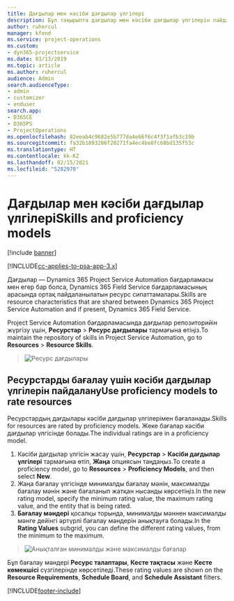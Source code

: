 ```yaml
---
title: Дағдылар мен кәсіби дағдылар үлгілері
description: Бұл тақырыпта дағдылар мен кәсіби дағдылар үлгілерін пайдалану жолы туралы ақпарат берілген.
author: ruhercul
manager: kfend
ms.service: project-operations
ms.custom:
- dyn365-projectservice
ms.date: 03/13/2019
ms.topic: article
ms.author: ruhercul
audience: Admin
search.audienceType:
- admin
- customizer
- enduser
search.app:
- D365CE
- D365PS
- ProjectOperations
ms.openlocfilehash: 82eeab4c9682e5b777da4e66f6c4f3f1afb3c19b
ms.sourcegitcommit: fa32b1893286f20271fa4ec4be8fc68bd135f53c
ms.translationtype: HT
ms.contentlocale: kk-KZ
ms.lasthandoff: 02/15/2021
ms.locfileid: "5282970"
---
```

# <a name="skills-and-proficiency-models"></a><span data-ttu-id="26a63-103">Дағдылар мен кәсіби дағдылар үлгілері</span><span class="sxs-lookup"><span data-stu-id="26a63-103">Skills and proficiency models</span></span>

[!include [banner](../includes/psa-now-project-operations.md)]

[!INCLUDE[cc-applies-to-psa-app-3.x](../includes/cc-applies-to-psa-app-3x.md)]

<span data-ttu-id="26a63-104">Дағдылар — Dynamics 365 Project Service Automation бағдарламасы мен егер бар болса, Dynamics 365 Field Service бағдарламасының арасында ортақ пайдаланылатын ресурс сипаттамалары.</span><span class="sxs-lookup"><span data-stu-id="26a63-104">Skills are resource characteristics that are shared between Dynamics 365 Project Service Automation and if present, Dynamics 365 Field Service.</span></span> 

<span data-ttu-id="26a63-105">Project Service Automation бағдарламасында дағдылар репозиторийін жүргізу үшін, **Ресурстар** \> **Ресурс дағдылары** тармағына өтіңіз.</span><span class="sxs-lookup"><span data-stu-id="26a63-105">To maintain the repository of skills in Project Service Automation, go to **Resources** \> **Resource Skills**.</span></span> 

> ![Ресурс дағдылары](media/Resource-Management-image84.png)

## <a name="use-proficiency-models-to-rate-resources"></a><span data-ttu-id="26a63-107">Ресурстарды бағалау үшін кәсіби дағдылар үлгілерін пайдалану</span><span class="sxs-lookup"><span data-stu-id="26a63-107">Use proficiency models to rate resources</span></span>

<span data-ttu-id="26a63-108">Ресурстардың дағдылары кәсіби дағдылар үлгілерімен бағаланады.</span><span class="sxs-lookup"><span data-stu-id="26a63-108">Skills for resources are rated by proficiency models.</span></span> <span data-ttu-id="26a63-109">Жеке бағалар кәсіби дағдылар үлгісінде болады.</span><span class="sxs-lookup"><span data-stu-id="26a63-109">The individual ratings are in a proficiency model.</span></span> 

1. <span data-ttu-id="26a63-110">Кәсіби дағдылар үлгісін жасау үшін, **Ресурстар** \> **Кәсіби дағдылар үлгілері** тармағына өтіп, **Жаңа** опциясын таңдаңыз.</span><span class="sxs-lookup"><span data-stu-id="26a63-110">To create a proficiency model, go to **Resources** \> **Proficiency Models**, and then select **New**.</span></span>
2. <span data-ttu-id="26a63-111">Жаңа бағалау үлгісінде минималды бағалау мәнін, максималды бағалау мәнін және бағаланып жатқан нысанды көрсетіңіз.</span><span class="sxs-lookup"><span data-stu-id="26a63-111">In the new rating model, specify the minimum rating value, the maximum rating value, and the entity that is being rated.</span></span>
3. <span data-ttu-id="26a63-112">**Бағалау мәндері** қосалқы торында, минималды мәннен максималды мәнге дейінгі әртүрлі бағалау мәндерін анықтауға болады.</span><span class="sxs-lookup"><span data-stu-id="26a63-112">In the **Rating Values** subgrid, you can define the different rating values, from the minimum to the maximum.</span></span>

> ![Анықталған минималды және максималды бағалар](media/Resource-Management-image85.png)

<span data-ttu-id="26a63-114">Бұл бағалау мәндері **Ресурс талаптары**, **Кесте тақтасы** және **Кесте көмекшісі** сүзгілерінде көрсетіледі.</span><span class="sxs-lookup"><span data-stu-id="26a63-114">These rating values are shown on the **Resource Requirements**, **Schedule Board**, and **Schedule Assistant** filters.</span></span>


[!INCLUDE[footer-include](../includes/footer-banner.md)]